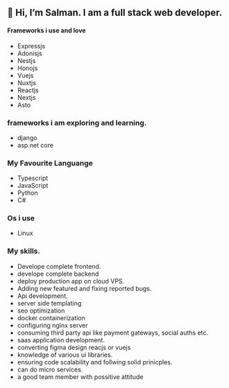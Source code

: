 ## 👋 Hi, I’m Salman. I am a full stack web developer.

#### Frameworks i use and love
- Expressjs
- Adonisjs
- Nestjs
- Honojs
- Vuejs
- Nuxtjs
- Reactjs
- Nextjs
- Asto

### frameworks i am exploring and learning.
- django
- asp.net core

### My Favourite Languange 
- Typescript
- JavaScript
- Python
- C#

### Os i use
- Linux
  
### My skills.
- Develope complete frontend.
- develope complete backend
- deploy production app on cloud VPS.
- Adding new featured and fixing reported bugs.
- Api development.
- server side templating
- seo optimization
- docker containerization
- configuring nginx server
- consuming third party api like payment gateways, social auths etc.
- saas application development.
- converting figma design reacjs or vuejs
- knowledge of various ui libraries.
- ensuring code scalability and follwing solid prinicples.
- can do micro services.
- a good team member with possitive attitude 
